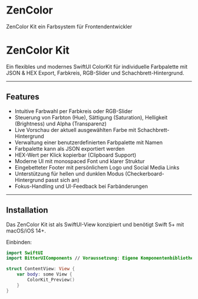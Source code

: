 # ZenColor
ZenColor Kit ein Farbsystem für Frontendentwickler

# ZenColor Kit

Ein flexibles und modernes SwiftUI ColorKit für individuelle Farbpalette mit JSON & HEX Export, Farbkreis, RGB-Slider und Schachbrett-Hintergrund.

---

## Features

- Intuitive Farbwahl per Farbkreis oder RGB-Slider
- Steuerung von Farbton (Hue), Sättigung (Saturation), Helligkeit (Brightness) und Alpha (Transparenz)
- Live Vorschau der aktuell ausgewählten Farbe mit Schachbrett-Hintergrund
- Verwaltung einer benutzerdefinierten Farbpalette mit Namen
- Farbpalette kann als JSON exportiert werden
- HEX-Wert per Klick kopierbar (Clipboard Support)
- Moderne UI mit monospaced Font und klarer Struktur
- Eingebetteter Footer mit persönlichem Logo und Social Media Links
- Unterstützung für hellen und dunklen Modus (Checkerboard-Hintergrund passt sich an)
- Fokus-Handling und UI-Feedback bei Farbänderungen

---

## Installation

Das ZenColor Kit ist als SwiftUI-View konzipiert und benötigt Swift 5+ mit macOS/iOS 14+.

Einbinden:

```swift
import SwiftUI
import BitterUIComponents // Voraussetzung: Eigene Komponentenbibliothek

struct ContentView: View {
    var body: some View {
        ColorKit_Preview()
    }
}
